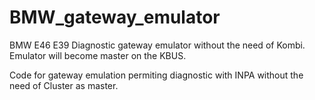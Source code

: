 # BMW_gateway_emulator
BMW E46 E39 Diagnostic gateway emulator without the need of Kombi. Emulator will become master on the KBUS.

Code for gateway emulation permiting diagnostic with INPA without the need of Cluster as master.
